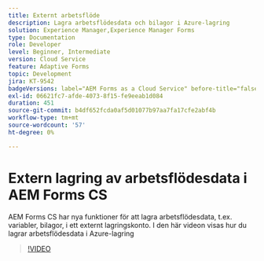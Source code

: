 ```yaml
---
title: Externt arbetsflöde
description: Lagra arbetsflödesdata och bilagor i Azure-lagring
solution: Experience Manager,Experience Manager Forms
type: Documentation
role: Developer
level: Beginner, Intermediate
version: Cloud Service
feature: Adaptive Forms
topic: Development
jira: KT-9542
badgeVersions: label="AEM Forms as a Cloud Service" before-title="false"
exl-id: 06621fc7-afde-4073-8f15-fe9eeab1d084
duration: 451
source-git-commit: b4df652fcda0af5d01077b97aa7fa17cfe2abf4b
workflow-type: tm+mt
source-wordcount: '57'
ht-degree: 0%

---
```


# Extern lagring av arbetsflödesdata i AEM Forms CS

AEM Forms CS har nya funktioner för att lagra arbetsflödesdata, t.ex. variabler, bilagor, i ett externt lagringskonto. I den här videon visas hur du lagrar arbetsflödesdata i Azure-lagring

>[!VIDEO](https://video.tv.adobe.com/v/339610?quality=12&learn=on)
